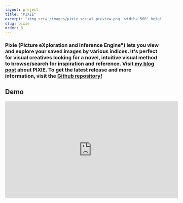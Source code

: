 ```yaml
---
layout: project
title: "PIXIE"
excerpt: "<img src='/images/pixie_social_preview.png' width='500' height='auto'>"
slug: pixie
order: 3
---
```

### Pixie (PIcture eXploration and Inference Engine") lets you view and explore your saved images by various indices. It's perfect for visual creatives looking for a novel, intuitive visual method to browse/search for inspiration and reference. Visit [my blog post](https://sidvenkatayogi.github.io/posts/2025/07/20/) about PIXIE. To get the latest release and more information, visit the [Github repository!](https://github.com/sidvenkatayogi/pixie)

## Demo
<iframe width="560" height="315" src="https://www.youtube.com/embed/1uvD84H6gYE?si=GXC_DuWDxn5b5y3y" title="YouTube video player" frameborder="0" allow="accelerometer; autoplay; clipboard-write; encrypted-media; gyroscope; picture-in-picture; web-share" referrerpolicy="strict-origin-when-cross-origin" allowfullscreen></iframe>